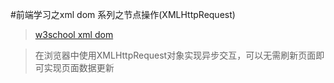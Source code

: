 #前端学习之xml dom 系列之节点操作(XMLHttpRequest)
>[w3school xml dom](http://www.w3school.com.cn/xmldom/index.asp) 

>在浏览器中使用XMLHttpRequest对象实现异步交互，可以无需刷新页面即可实现页面数据更新

